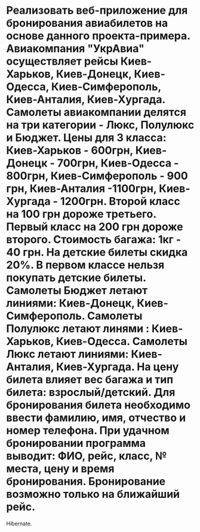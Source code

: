 Реализовать веб-приложение для бронирования авиабилетов на основе данного проекта-примера.
Авиакомпания "УкрАвиа" осуществляет рейсы Киев-Харьков, Киев-Донецк, Киев-Одесса, Киев-Симферополь, Киев-Анталия, Киев-Хургада.
Самолеты авиакомпании делятся на три категории - Люкс, Полулюкс и Бюджет. Цены для 3 класса: Киев-Харьков - 600грн,
Киев-Донецк - 700грн, Киев-Одесса - 800грн, Киев-Симферополь - 900 грн, Киев-Анталия -1100грн, Киев-Хургада - 1200грн. 
Второй класс на 100 грн дороже третьего. Первый класс на 200 грн дороже второго. Стоимость багажа: 1кг - 40 грн. 
На детские билеты скидка 20%. В первом классе нельзя покупать детские билеты.
Самолеты Бюджет летают линиями: Киев-Донецк, Киев-Симферополь.
Самолеты Полулюкс летают линями : Киев-Харьков, Киев-Одесса.
Самолеты Люкс летают линиями: Киев-Анталия, Киев-Хургада.
На цену билета влияет вес багажа и тип билета: взрослый/детский. Для бронирования билета необходимо ввести фамилию, имя,
отчество и номер телефона. При удачном бронировании программа выводит: ФИО, рейс, класс, № места, цену и время бронирования.
Бронирование возможно только на ближайший рейс.
=======

Hibernate.
